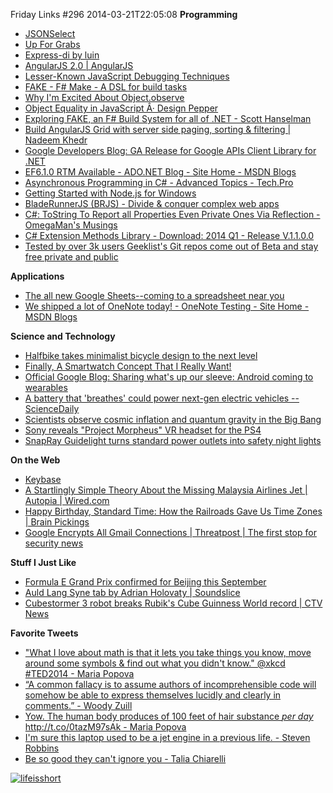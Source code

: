 Friday Links #296
2014-03-21T22:05:08
**Programming**

  * [JSONSelect](http://jsonselect.org/?utm_source=javascriptweekly&utm_medium=email#overview)
  * [Up For Grabs](http://up-for-grabs.net/#/)
  * [Express-di by luin](http://luin.github.io/express-di/?utm_source=nodeweekly&utm_medium=email)
  * [AngularJS 2.0 | AngularJS](http://blog.angularjs.org/2014/03/angular-20.html?utm_source=javascriptweekly&utm_medium=email)
  * [Lesser-Known JavaScript Debugging Techniques](http://amasad.me/2014/03/09/lesser-known-javascript-debugging-techniques/?utm_source=javascriptweekly&utm_medium=email)
  * [FAKE - F# Make - A DSL for build tasks](http://fsharp.github.io/FAKE/)
  * [Why I'm Excited About Object.observe](http://amasad.me/2014/03/16/why-im-excited-about-objectobserve/?utm_source=javascriptweekly&utm_medium=email)
  * [Object Equality in JavaScript Â· Design Pepper](http://designpepper.com/blog/drips/object-equality-in-javascript.html?utm_source=javascriptweekly&utm_medium=email)
  * [Exploring FAKE, an F# Build System for all of .NET - Scott Hanselman](http://www.hanselman.com/blog/ExploringFAKEAnFBuildSystemForAllOfNET.aspx)
  * [Build AngularJS Grid with server side paging, sorting & filtering | Nadeem Khedr](http://nadeemkhedr.wordpress.com/2013/09/01/build-angularjs-grid-with-server-side-paging-sorting-filtering/)
  * [Google Developers Blog: GA Release for Google APIs Client Library for .NET](http://googledevelopers.blogspot.com/2014/03/ga-release-for-google-apis-client.html?utm_source=feedburner&utm_medium=feed&utm_campaign=Feed%3A+GDBcode+%28Google+Developers+Blog%29)
  * [EF6.1.0 RTM Available - ADO.NET Blog - Site Home - MSDN Blogs](http://blogs.msdn.com/b/adonet/archive/2014/03/17/ef6-1-0-rtm-available.aspx)
  * [Asynchronous Programming in C# - Advanced Topics - Tech.Pro](http://tech.pro/tutorial/1229/asynchronous-programming-in-c-advanced-topics)
  * [Getting Started with Node.js for Windows](http://blog.falafel.com/Blogs/BasemEmara/basem-emara/2014/03/18/getting-started-with-node.js-for-windows)
  * [BladeRunnerJS (BRJS) - Divide & conquer complex web apps](http://bladerunnerjs.org/?utm_source=javascriptweekly&utm_medium=email)
  * [C#: ToString To Report all Properties Even Private Ones Via Reflection - OmegaMan's Musings](http://omegacoder.com/?p=1063)
  * [C# Extension Methods Library - Download: 2014 Q1 - Release V.1.1.0.0](http://zextensionmethods.codeplex.com/releases/view/119754)
  * [Tested by over 3k users Geeklist's Git repos come out of Beta and stay free private and public](http://us2.campaign-archive1.com/?u=cf9af451f2674767755b02b35&id=4ad2f42c5c&e=96dd5cc3ed)

**Applications**

  * [The all new Google Sheets--coming to a spreadsheet near you](https://plus.google.com/u/0/+GoogleDrive/posts/NN3FRc3W9Xs)
  * [We shipped a lot of OneNote today! - OneNote Testing - Site Home - MSDN Blogs](http://blogs.msdn.com/b/johnguin/archive/2014/03/17/we-shipped-a-lot-of-onenote-today.aspx)

**Science and Technology**

  * [Halfbike takes minimalist bicycle design to the next level](http://www.gizmag.com/the-halfbike-minimalist-bicycle/31238/)
  * [Finally, A Smartwatch Concept That I Really Want!](http://www.makeuseof.com/tag/finally-a-smartwatch-concept-that-i-really-want/)
  * [Official Google Blog: Sharing what's up our sleeve: Android coming to wearables](http://googleblog.blogspot.com/2014/03/sharing-whats-up-our-sleeve-android.html)
  * [A battery that 'breathes' could power next-gen electric vehicles -- ScienceDaily](http://www.sciencedaily.com/releases/2014/03/140316102709.htm)
  * [Scientists observe cosmic inflation and quantum gravity in the Big Bang](http://www.gizmag.com/bicep2-quantum-gravity-cosmic-inflation-harvard-smithsonian/31245/)
  * [Sony reveals "Project Morpheus" VR headset for the PS4](http://www.gizmag.com/sony-virtual-reality-headset-project-morpheus/31285/)
  * [SnapRay Guidelight turns standard power outlets into safety night lights](http://www.gizmag.com/snapray-guidelight-power-outlet-night-light/31298/)

**On the Web**

  * [Keybase](https://keybase.io/)
  * [A Startlingly Simple Theory About the Missing Malaysia Airlines Jet | Autopia | Wired.com](http://www.wired.com/autopia/2014/03/mh370-electrical-fire/)
  * [Happy Birthday, Standard Time: How the Railroads Gave Us Time Zones | Brain Pickings](http://www.brainpickings.org/index.php/2014/03/19/standard-time-ted-ed/)
  * [Google Encrypts All Gmail Connections | Threatpost | The first stop for security news](https://threatpost.com/google-encrypts-all-gmail-connections/104918)

**Stuff I Just Like**

  * [Formula E Grand Prix confirmed for Beijing this September](http://www.gizmag.com/formula-e-beijing-electric-grand-prix/31237/)
  * [Auld Lang Syne tab by Adrian Holovaty | Soundslice](http://www.soundslice.com/v2/auld-lang-syne/)
  * [Cubestormer 3 robot breaks Rubik's Cube Guinness World record | CTV News](http://www.ctvnews.ca/sci-tech/lego-robot-solves-rubik-s-cube-puzzle-in-3-253-seconds-1.1732226)

**Favorite Tweets**

  * ["What I love about math is that it lets you take things you know, move around some symbols & find out what you didn't know." @xkcd #TED2014 - Maria Popova](https://twitter.com/brainpicker/status/446728531545169921)
  * [“A common fallacy is to assume authors of incomprehensible code will somehow be able to express themselves lucidly and clearly in comments.” - Woody Zuill](https://twitter.com/brainpicker/status/446728531545169921)
  * [Yow. The human body produces of 100 feet of hair substance *per day* http://t.co/0tazM97sAk - Maria Popova](http://t.co/0tazM97sAk)
  * [I'm sure this laptop used to be a jet engine in a previous life. - Steven Robbins](https://twitter.com/Grumpydev/status/445857183574814720)
  * [Be so good they can't ignore you - Talia Chiarelli](https://twitter.com/taliachi/status/445384908484014081)

[![lifeisshort](http://mike-ward.net/content/images/blog/Windows-Live-Writer/Friday-Links-296_FA98/lifeisshort_thumb.jpg)](http://mike-ward.net/content/images/blog/Windows-Live-Writer/Friday-Links-296_FA98/lifeisshort_2.jpg)

